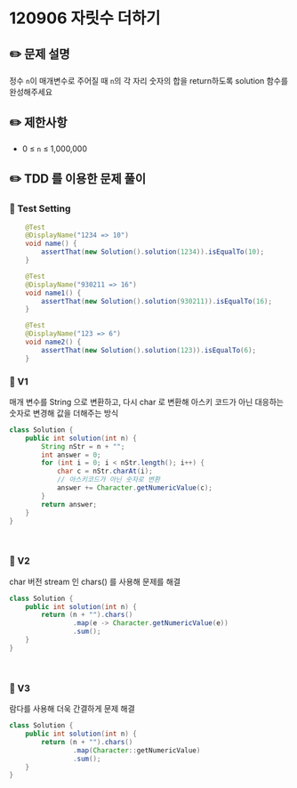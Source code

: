 # 120906 자릿수 더하기

## ✏️ **문제 설명**

정수 `n`이 매개변수로 주어질 때 `n`의 각 자리 숫자의 합을 return하도록 solution 함수를 완성해주세요

## ✏️ 제한사항

- 0 ≤ `n` ≤ 1,000,000

## ✏️ TDD 를 이용한 문제 풀이

### 📍 Test Setting

```java
    @Test
    @DisplayName("1234 => 10")
    void name() {
        assertThat(new Solution().solution(1234)).isEqualTo(10);
    }

    @Test
    @DisplayName("930211 => 16")
    void name1() {
        assertThat(new Solution().solution(930211)).isEqualTo(16);
    }

    @Test
    @DisplayName("123 => 6")
    void name2() {
        assertThat(new Solution().solution(123)).isEqualTo(6);
    }
```

### 📍 V1

매개 변수를 String 으로 변환하고, 다시 char 로 변환해 아스키 코드가 아닌 대응하는 숫자로 변경해 값을 더해주는 방식

```java
class Solution {
    public int solution(int n) {
        String nStr = n + "";
        int answer = 0;
        for (int i = 0; i < nStr.length(); i++) {
            char c = nStr.charAt(i);
            // 아스키코드가 아닌 숫자로 변환
            answer += Character.getNumericValue(c);
        }
        return answer;
    }
}
```

<br>

### 📍 V2

char 버전 stream 인 chars() 를 사용해 문제를 해결

```java
class Solution {
    public int solution(int n) {
        return (n + "").chars()
                .map(e -> Character.getNumericValue(e))
                .sum();
    }
}
```

<br>

### 📍 V3

람다를 사용해 더욱 간결하게 문제 해결

```java
class Solution {
    public int solution(int n) {
        return (n + "").chars()
                .map(Character::getNumericValue)
                .sum();
    }
}
```